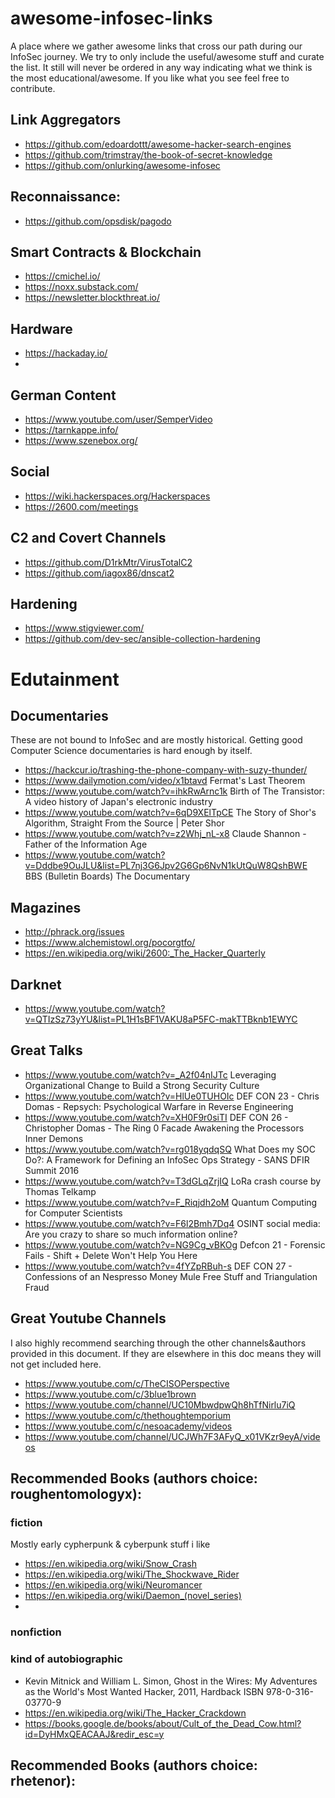 # awesome-infosec-links
A place where we gather awesome links that cross our path during our InfoSec journey. We try to only include the useful/awesome stuff and curate the list. It still will never be ordered in any way indicating what we think is the most educational/awesome. If you like what you see feel free to contribute.

## Link Aggregators

- https://github.com/edoardottt/awesome-hacker-search-engines
- https://github.com/trimstray/the-book-of-secret-knowledge
- https://github.com/onlurking/awesome-infosec


## Reconnaissance:
- https://github.com/opsdisk/pagodo



## Smart Contracts & Blockchain
- https://cmichel.io/
- https://noxx.substack.com/
- https://newsletter.blockthreat.io/

## Hardware
- https://hackaday.io/
- 

## German Content
- https://www.youtube.com/user/SemperVideo
- https://tarnkappe.info/
- https://www.szenebox.org/

## Social
- https://wiki.hackerspaces.org/Hackerspaces
- https://2600.com/meetings

## C2 and Covert Channels
- https://github.com/D1rkMtr/VirusTotalC2
- https://github.com/iagox86/dnscat2

## Hardening
- https://www.stigviewer.com/
- https://github.com/dev-sec/ansible-collection-hardening


# Edutainment

## Documentaries
These are not bound to InfoSec and are mostly historical. Getting good Computer Science documentaries is hard enough by itself.
- https://hackcur.io/trashing-the-phone-company-with-suzy-thunder/
- https://www.dailymotion.com/video/x1btavd Fermat's Last Theorem
- https://www.youtube.com/watch?v=ihkRwArnc1k Birth of The Transistor: A video history of Japan's electronic industry
- https://www.youtube.com/watch?v=6qD9XElTpCE The Story of Shor's Algorithm, Straight From the Source | Peter Shor
- https://www.youtube.com/watch?v=z2Whj_nL-x8 Claude Shannon - Father of the Information Age
- https://www.youtube.com/watch?v=Dddbe9OuJLU&list=PL7nj3G6Jpv2G6Gp6NvN1kUtQuW8QshBWE BBS (Bulletin Boards) The Documentary

## Magazines
- http://phrack.org/issues
- https://www.alchemistowl.org/pocorgtfo/
- https://en.wikipedia.org/wiki/2600:_The_Hacker_Quarterly

## Darknet
- https://www.youtube.com/watch?v=QTIzSz73yYU&list=PL1H1sBF1VAKU8aP5FC-makTTBknb1EWYC

## Great Talks
- https://www.youtube.com/watch?v=_A2f04nIJTc Leveraging Organizational Change to Build a Strong Security Culture
- https://www.youtube.com/watch?v=HlUe0TUHOIc DEF CON 23 - Chris Domas - Repsych: Psychological Warfare in Reverse Engineering
- https://www.youtube.com/watch?v=XH0F9r0siTI DEF CON 26 - Christopher Domas - The Ring 0 Facade Awakening the Processors Inner Demons
- https://www.youtube.com/watch?v=rg018yqdqSQ What Does my SOC Do?: A Framework for Defining an InfoSec Ops Strategy - SANS DFIR Summit 2016
- https://www.youtube.com/watch?v=T3dGLqZrjIQ LoRa crash course by Thomas Telkamp
- https://www.youtube.com/watch?v=F_Riqjdh2oM Quantum Computing for Computer Scientists
- https://www.youtube.com/watch?v=F6l2Bmh7Dq4 OSINT social media: Are you crazy to share so much information online?
- https://www.youtube.com/watch?v=NG9Cg_vBKOg Defcon 21 - Forensic Fails - Shift + Delete Won't Help You Here
- https://www.youtube.com/watch?v=4fYZpRBuh-s DEF CON 27 - Confessions of an Nespresso Money Mule Free Stuff and Triangulation Fraud

## Great Youtube Channels
I also highly recommend searching through the other channels&authors provided in this document. If they are elsewhere in this doc means they will not get included here. 
- https://www.youtube.com/c/TheCISOPerspective
- https://www.youtube.com/c/3blue1brown
- https://www.youtube.com/channel/UC10MbwdpwQh8hTfNirlu7iQ 
- https://www.youtube.com/c/thethoughtemporium
- https://www.youtube.com/c/nesoacademy/videos
- https://www.youtube.com/channel/UCJWh7F3AFyQ_x01VKzr9eyA/videos


## Recommended Books (authors choice: roughentomologyx):
### fiction
Mostly early cypherpunk & cyberpunk stuff i like
- https://en.wikipedia.org/wiki/Snow_Crash
- https://en.wikipedia.org/wiki/The_Shockwave_Rider
- https://en.wikipedia.org/wiki/Neuromancer
- https://en.wikipedia.org/wiki/Daemon_(novel_series)
- 

### nonfiction

### kind of autobiographic
- Kevin Mitnick and William L. Simon, Ghost in the Wires: My Adventures as the World's Most Wanted Hacker, 2011, Hardback ISBN 978-0-316-03770-9
- https://en.wikipedia.org/wiki/The_Hacker_Crackdown
- https://books.google.de/books/about/Cult_of_the_Dead_Cow.html?id=DyHMxQEACAAJ&redir_esc=y

## Recommended Books (authors choice: rhetenor):
